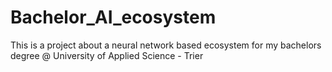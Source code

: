 # Bachelor_AI_ecosystem
This is a project about a neural network based ecosystem for my bachelors degree @ University of Applied Science - Trier
